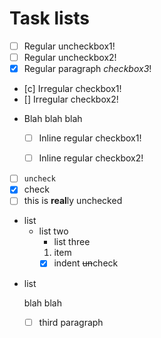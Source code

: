 # Task lists

- [ ] Regular uncheckbox1!
- [ ] Regular uncheckbox2!
- [x] Regular paragraph _checkbox3_!

- [c] Irregular checkbox1!
- [] Irregular checkbox2!

* Blah blah blah
  - [ ] Inline regular checkbox1!
  - [ ] Inline regular checkbox2!


- [ ] `uncheck`
- [x] check
- [ ] this is **real**ly unchecked

+ list
   + list two
      * list three
      1. item  
      - [x] indent <s>un</s>check

- list  

   blah blah

   - [ ] third paragraph